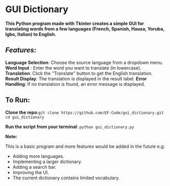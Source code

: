 # GUI Dictionary

**This Python program made with Tkinter creates a simple GUI for translating words from a few languages (French, Spanish, Hausa, Yoruba, Igbo, Italian) to English.**

## *Features:*

**Language Selection**: Choose the source language from a dropdown menu.
**Word Input** : Enter the word you want to translate (in lowercase).
**Translation**: Click the "Translate" button to get the English translation.
**Result Display**: The translation is displayed in the result label.
**Error Handling**: If no translation is found, an error message is displayed.

## To Run:

**Clone the repo**:`git clone https://github.com/EF-Code/gui_dictionary.git` `cd gui_dictionary`

**Run the script from your terminal**: `python gui_dictionary.py`

**Note:**

This is a basic program and more features would be added in the future e.g:

* Adding more languages.
* Implementing a larger dictionary.
* Adding a search bar.
* Improving the UI.
* The current dictionary contains limited vocabulary.
